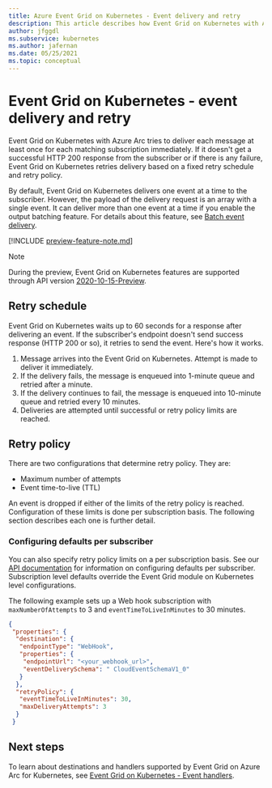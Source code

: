 ```yaml
---
title: Azure Event Grid on Kubernetes - Event delivery and retry
description: This article describes how Event Grid on Kubernetes with Azure Arc delivers events and how it handles undelivered messages.
author: jfggdl
ms.subservice: kubernetes
ms.author: jafernan
ms.date: 05/25/2021
ms.topic: conceptual
---
```


# Event Grid on Kubernetes - event delivery and retry
Event Grid on Kubernetes with Azure Arc tries to deliver each message at least once for each matching subscription immediately. If it doesn't get a successful HTTP 200 response from the subscriber or if there is any failure, Event Grid on Kubernetes retries delivery based on a fixed retry schedule and retry policy. 

By default, Event Grid on Kubernetes delivers one event at a time to the subscriber. However, the payload of the delivery request is an array with a single event. It can deliver more than one event at a time if you enable the output batching feature. For details about this feature, see [Batch event delivery](batch-event-delivery.md).

[!INCLUDE [preview-feature-note.md](../includes/preview-feature-note.md)]

> [!NOTE]
> During the preview, Event Grid on Kubernetes features are supported through API version [2020-10-15-Preview](/rest/api/eventgrid/controlplane-preview/event-subscriptions/create-or-update). 


## Retry schedule
Event Grid on Kubernetes waits up to 60 seconds for a response after delivering an event. If the subscriber's endpoint doesn't send success response (HTTP 200 or so), it retries to send the event. Here's how it works. 

1. Message arrives into the Event Grid on Kubernetes. Attempt is made to deliver it immediately.
1. If the delivery fails, the message is enqueued into 1-minute queue and retried after a minute.
1. If the delivery continues to fail, the message is enqueued into 10-minute queue and retried every 10 minutes.
1. Deliveries are attempted until successful or retry policy limits are reached.
 
## Retry policy
There are two configurations that determine retry policy. They are:

- Maximum number of attempts
- Event time-to-live (TTL)

An event is dropped if either of the limits of the retry policy is reached. Configuration of these limits is done per subscription basis. The following section describes each one is further detail.

### Configuring defaults per subscriber
You can also specify retry policy limits on a per subscription basis. See our [API documentation](/rest/api/eventgrid/controlplane-preview/event-subscriptions/create-or-update) for information on configuring defaults per subscriber. Subscription level defaults override the Event Grid module on Kubernetes level configurations.

The following example sets up a Web hook subscription with `maxNumberOfAttempts` to 3 and `eventTimeToLiveInMinutes` to 30 minutes.

```json
{
 "properties": {
  "destination": {
   "endpointType": "WebHook",
   "properties": {
    "endpointUrl": "<your_webhook_url>",
    "eventDeliverySchema": " CloudEventSchemaV1_0"
   }
  },
  "retryPolicy": {
   "eventTimeToLiveInMinutes": 30,
   "maxDeliveryAttempts": 3
  }
 }
```

## Next steps
To learn about destinations and handlers supported by Event Grid on Azure Arc for Kubernetes, see [Event Grid on Kubernetes - Event handlers](event-handlers.md).
